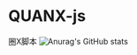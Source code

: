 # QUANX-js
圈X脚本
![Anurag's GitHub stats](https://github-readme-stats.vercel.app/api?username=CLOT-LIU&show_icons=true&theme=radical&locale=cn)
